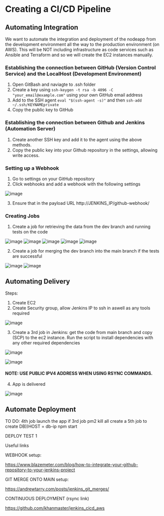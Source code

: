 # Creating a CI/CD Pipeline

## Automating Integration

We want to automate the integration and deployment of the nodeapp from the development environment all the way to the production environment (on AWS). This will be NOT including infrastructure as code services such as Ansible and Terraform and so we will create the EC2 instances manually. 

### Establishing the connection between GitHub (Version Control Service) and the LocalHost (Development Environment)

1. Open GitBash and naviagte to .ssh folder
2. Create a key using `ssh-keygen -t rsa -b 4096 -C "your_email@example.com"` using your own GitHub email address
3. Add to the SSH agent `eval "$(ssh-agent -s)"` and then `ssh-add ~/.ssh/KEYNAMEprivate`
4. Copy the public key to GitHub 

### Establishing the connection between Github and Jenkins (Automation Server)

1. Create another SSH key and add it to the agent using the above methods.
2. Copy the public key into your Github repository in the settings, allowing write access. 

### Setting up a Webhook

1. Go to settings on your GitHub repository
2. Click webhooks and add a webhook with the following settings

![image](https://user-images.githubusercontent.com/110126036/188120513-50151f56-6b5b-43c7-a1ef-47ee224744be.png)

3. Ensure that in the payload URL http://JENKINS_IP/github-webhook/

### Creating Jobs

1. Create a job for retrieving the data from the dev branch and running tests on the code

![image](https://user-images.githubusercontent.com/110126036/188121286-0774134c-05ae-4a5e-b080-e32fc4f2a316.png)
![image](https://user-images.githubusercontent.com/110126036/188121420-69697487-718c-4f07-8571-1f4e8d1b8671.png)
![image](https://user-images.githubusercontent.com/110126036/188121480-60324bac-7643-494d-ab84-c58c8767101e.png)
![image](https://user-images.githubusercontent.com/110126036/188121525-86bb587c-e731-4d0f-bf29-06731886ae4d.png)
![image](https://user-images.githubusercontent.com/110126036/188121573-7ebee24d-b02a-4bf7-85e4-15e79783c3ca.png)


2. Create a job for merging the dev branch into the main branch if the tests are successful

![image](https://user-images.githubusercontent.com/110126036/188121734-3e290a7b-ed2a-4eef-b884-d6dc7741b72e.png)
![image](https://user-images.githubusercontent.com/110126036/188121793-53239ca5-47a2-4c6c-afe7-67338cc9498a.png)

## Automating Delivery

Steps: 

1. Create EC2
2. Create Security group, allow Jenkins IP to ssh in aswell as any tools required

![image](https://user-images.githubusercontent.com/110126036/188125152-aa2ffd30-5bd9-4edc-b7bd-07198cef3fc3.png)

3. Create a 3rd job in Jenkins: get the code from main branch and copy (SCP) to the ec2 instance. Run the script to install dependencies with any other required dependencies

![image](https://user-images.githubusercontent.com/110126036/188125305-69876ff1-7e38-463d-92f2-492cc6d94ec0.png)

![image](https://user-images.githubusercontent.com/110126036/188125382-7505ca23-9a58-43c2-a25f-4776e43500cf.png)

#### NOTE: USE PUBLIC IPV4 ADDRESS WHEN USING RSYNC COMMANDS.

4. App is delivered 

![image](https://user-images.githubusercontent.com/110126036/188125456-6faec4e9-49bd-46ed-8d7a-169a6b149bb1.png)

## Automate Deployment

TO DO:
4th job launch the app if 3rd job 
pm2 kill all create a 5th job to create DB))HOST = db-ip
npm start

DEPLOY TEST 1

Useful links

WEBHOOK setup:

https://www.blazemeter.com/blog/how-to-integrate-your-github-repository-to-your-jenkins-project

GIT MERGE ONTO MAIN setup:

https://andrewtarry.com/posts/jenkins_git_merges/

CONTINUOUS DEPLOYMENT (rsync link)

https://github.com/khanmaster/jenkins_cicd_aws

